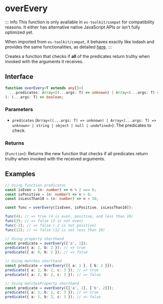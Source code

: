 # overEvery

::: info
This function is only available in `es-toolkit/compat` for compatibility reasons. It either has alternative native JavaScript APIs or isn't fully optimized yet.

When imported from `es-toolkit/compat`, it behaves exactly like lodash and provides the same functionalities, as detailed [here](mdc:../../../compatibility.md).
:::

Creates a function that checks if **all** of the predicates return truthy when invoked with the arguments it receives.

## Interface

```typescript
function overEvery<T extends any[]>(
  ...predicates: Array<((...args: T) => unknown) | Array<(...args: T) => unknown> | string | object | null | undefined>
): (...args: T) => boolean;
```

### Parameters

- `predicates` (`Array<((...args: T) => unknown) | Array<(...args: T) => unknown> | string | object | null | undefined>`): The predicates to check.

### Returns

(`Function`): Returns the new function that checks if all predicates return truthy when invoked with the received arguments.

## Examples

```typescript
// Using function predicates
const isEven = (n: number) => n % 2 === 0;
const isPositive = (n: number) => n > 0;
const isLessThan10 = (n: number) => n < 10;

const func = overEvery([isEven, isPositive, isLessThan10]);

func(4); // => true (4 is even, positive, and less than 10)
func(3); // => false (3 is not even)
func(-2); // => false (-2 is not positive)
func(12); // => false (12 is not less than 10)

// Using property shorthand
const predicate = overEvery(['a', 1]);
predicate({ a: 1, b: 2 }); // => true
predicate({ a: 0, b: 2 }); // => false

// Using matches shorthand
const predicate = overEvery([{ a: 1 }, { b: 2 }]);
predicate({ a: 1, b: 2, c: 3 }); // => true
predicate({ a: 2, b: 2, c: 3 }); // => false

// Using matchesProperty shorthand
const predicate = overEvery([['a', 1], ['b', 2]]);
predicate({ a: 1, b: 2, c: 3 }); // => true
predicate({ a: 2, b: 2, c: 3 }); // => false
```
